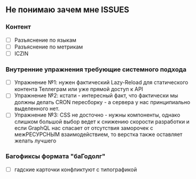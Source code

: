 ## Не понимаю зачем мне ISSUES

### Контент

* [ ] Разъяснение по языкам
* [ ] Разъяснение по метрикам
* [ ] ICZIN

### Внутренние упражнения требующие системного подхода

* [ ] Упражнение №1: нужен фактический Lazy-Reload для статического контента Теллеграм или уже прямой доступ к API
* [ ] Упражнение №2: кстати - интересный факт, что фактически мы должны делать CRON пересборку - а сервера у нас принципиально выделенного нет.
* [ ] Упражнение №3: CSS не досточно - нужны компоненты, однако слишком большой выбор ведет к снижению скорости разработки и если GraphQL нас спасает от отсутствия заморочек с межРЕСУРСНЫМ взаимодействием, то верстка также оставляет желать лучшего

### Багофиксы формата "баГодолг"

* [ ] гадские карточки конфликтуют с типографикой

